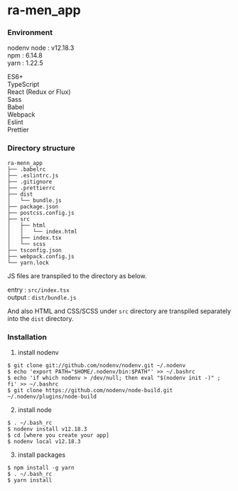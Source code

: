 # ra-men_app

### Environment
nodenv
node : v12.18.3  
npm : 6.14.8  
yarn : 1.22.5  

ES6+  
TypeScript  
React (Redux or Flux)  
Sass  
Babel  
Webpack  
Eslint  
Prettier  

### Directory structure

```
ra-menn_app
├── .babelrc
├── .eslintrc.js
├── .gitignore
├── .prettierrc
├── dist
│   └── bundle.js
├── package.json
├── postcss.config.js
├── src
│   ├── html
│   │   └── index.html
│   ├── index.tsx
│   └── scss
├── tsconfig.json
├── webpack.config.js
└── yarn.lock
```

JS files are transpiled to the directory as below.

entry : `src/index.tsx`  
output : `dist/bundle.js`  

And also HTML and CSS/SCSS under `src` directory are transpiled separately
into the `dist` directory.


### Installation

1. install nodenv
```
$ git clone git://github.com/nodenv/nodenv.git ~/.nodenv
$ echo 'export PATH="$HOME/.nodenv/bin:$PATH"' >> ~/.bashrc
$ echo 'if which nodenv > /dev/null; then eval "$(nodenv init -)" ; fi' >> ~/.bashrc
$ git clone https://github.com/nodenv/node-build.git ~/.nodenv/plugins/node-build
```

2. install node
```
$ . ~/.bash_rc
$ nodenv install v12.18.3
$ cd [where you create your app]
$ nodenv local v12.18.3
```

3. install packages
```
$ npm install -g yarn
$ . ~/.bash_rc
$ yarn install
```